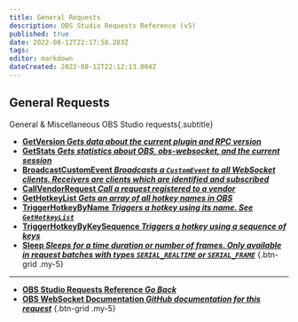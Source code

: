 ```yaml
---
title: General Requests
description: OBS Studio Requests Reference (v5)
published: true
date: 2022-08-12T22:17:58.283Z
tags: 
editor: markdown
dateCreated: 2022-08-12T22:12:13.004Z
---
```


## General Requests
General & Miscellaneous OBS Studio requests{.subtitle}
* [**GetVersion *Gets data about the current plugin and RPC version***](/en/Broadcasters/OBS/Requests/General-Requests/GetVersion)
* [**GetStats *Gets statistics about OBS, obs-websocket, and the current session***](/en/Broadcasters/OBS/Requests/General-Requests/GetStats)
* [**BroadcastCustomEvent *Broadcasts a `CustomEvent` to all WebSocket clients. Receivers are clients which are identified and subscribed***](/en/Broadcasters/OBS/Requests/General-Requests/BroadcastCustomEvent)
* [**CallVendorRequest *Call a request registered to a vendor***](/en/Broadcasters/OBS/Requests/General-Requests/CallVendorRequest)
* [**GetHotkeyList *Gets an array of all hotkey names in OBS***](/en/Broadcasters/OBS/Requests/General-Requests/GetHotkeyList)
* [**TriggerHotkeyByName *Triggers a hotkey using its name. See `GetHotkeyList`***](/en/Broadcasters/OBS/Requests/General-Requests/TriggerHotkeyByName)
* [**TriggerHotkeyByKeySequence *Triggers a hotkey using a sequence of keys***](/en/Broadcasters/OBS/Requests/General-Requests/TriggerHotkeyByKeySequence)
* [**Sleep *Sleeps for a time duration or number of frames. Only available in request batches with types `SERIAL_REALTIME` or `SERIAL_FRAME`***](/en/Broadcasters/OBS/Requests/General-Requests/Sleep)
{.btn-grid .my-5}

---

- [<i class="mdi mdi-chevron-left"></i>**OBS Studio Requests Reference *Go Back***](/en/Broadcasters/OBS/Requests)
- [<i class="mdi mdi-github"></i> **OBS WebSocket Documentation *GitHub documentation for this request***](https://github.com/obsproject/obs-websocket/blob/master/docs/generated/protocol.md#general-requests)
{.btn-grid .my-5}